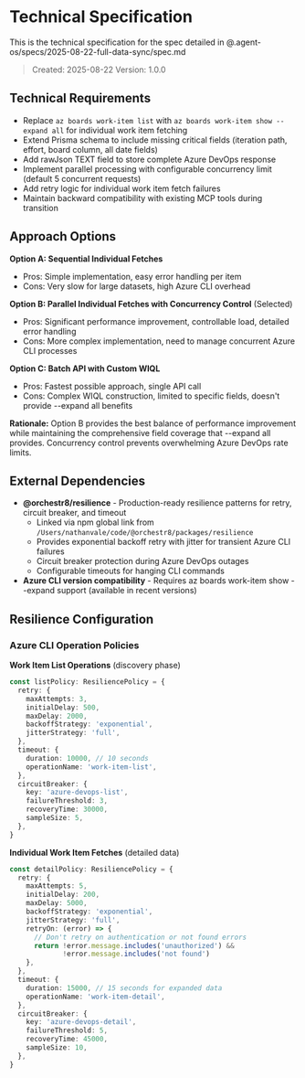 # Technical Specification

This is the technical specification for the spec detailed in @.agent-os/specs/2025-08-22-full-data-sync/spec.md

> Created: 2025-08-22
> Version: 1.0.0

## Technical Requirements

- Replace `az boards work-item list` with `az boards work-item show --expand all` for individual work item fetching
- Extend Prisma schema to include missing critical fields (iteration path, effort, board column, all date fields)
- Add rawJson TEXT field to store complete Azure DevOps response
- Implement parallel processing with configurable concurrency limit (default 5 concurrent requests)
- Add retry logic for individual work item fetch failures
- Maintain backward compatibility with existing MCP tools during transition

## Approach Options

**Option A: Sequential Individual Fetches**
- Pros: Simple implementation, easy error handling per item
- Cons: Very slow for large datasets, high Azure CLI overhead

**Option B: Parallel Individual Fetches with Concurrency Control** (Selected)
- Pros: Significant performance improvement, controllable load, detailed error handling
- Cons: More complex implementation, need to manage concurrent Azure CLI processes

**Option C: Batch API with Custom WIQL**
- Pros: Fastest possible approach, single API call
- Cons: Complex WIQL construction, limited to specific fields, doesn't provide --expand all benefits

**Rationale:** Option B provides the best balance of performance improvement while maintaining the comprehensive field coverage that --expand all provides. Concurrency control prevents overwhelming Azure DevOps rate limits.

## External Dependencies

- **@orchestr8/resilience** - Production-ready resilience patterns for retry, circuit breaker, and timeout
  - Linked via npm global link from `/Users/nathanvale/code/@orchestr8/packages/resilience`
  - Provides exponential backoff retry with jitter for transient Azure CLI failures
  - Circuit breaker protection during Azure DevOps outages
  - Configurable timeouts for hanging CLI commands
- **Azure CLI version compatibility** - Requires az boards work-item show --expand support (available in recent versions)

## Resilience Configuration

### Azure CLI Operation Policies

**Work Item List Operations** (discovery phase)
```typescript
const listPolicy: ResiliencePolicy = {
  retry: {
    maxAttempts: 3,
    initialDelay: 500,
    maxDelay: 2000,
    backoffStrategy: 'exponential',
    jitterStrategy: 'full',
  },
  timeout: {
    duration: 10000, // 10 seconds
    operationName: 'work-item-list',
  },
  circuitBreaker: {
    key: 'azure-devops-list',
    failureThreshold: 3,
    recoveryTime: 30000,
    sampleSize: 5,
  },
}
```

**Individual Work Item Fetches** (detailed data)
```typescript
const detailPolicy: ResiliencePolicy = {
  retry: {
    maxAttempts: 5,
    initialDelay: 200,
    maxDelay: 5000,
    backoffStrategy: 'exponential',
    jitterStrategy: 'full',
    retryOn: (error) => {
      // Don't retry on authentication or not found errors
      return !error.message.includes('unauthorized') && 
             !error.message.includes('not found')
    },
  },
  timeout: {
    duration: 15000, // 15 seconds for expanded data
    operationName: 'work-item-detail',
  },
  circuitBreaker: {
    key: 'azure-devops-detail',
    failureThreshold: 5,
    recoveryTime: 45000,
    sampleSize: 10,
  },
}
```